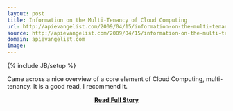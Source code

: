 ```yaml
---
layout: post
title: Information on the Multi-Tenancy of Cloud Computing
url: http://apievangelist.com/2009/04/15/information-on-the-multi-tenancy-of-cloud-computing/
source: http://apievangelist.com/2009/04/15/information-on-the-multi-tenancy-of-cloud-computing/
domain: apievangelist.com
image: 
---
```

{% include JB/setup %}<p>Came across a nice overview of a core element of Cloud Computing, multi-tenancy. It is a good read, I recommend it.
</p>
<center><p><a href="http://apievangelist.com/2009/04/15/information-on-the-multi-tenancy-of-cloud-computing/" style='padding:25px; font-sze:18px; font-weight: bold;'>Read Full Story</a></p></center>
